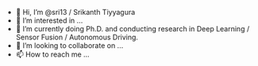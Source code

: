 - 👋 Hi, I’m @sri13 / Srikanth Tiyyagura
- 👀 I’m interested in ...
- 🌱 I’m currently doing Ph.D. and conducting research in Deep Learning / Sensor Fusion / Autonomous Driving. 
- 💞️ I’m looking to collaborate on ...
- 📫 How to reach me ...

<!---
sri13/sri13 is a ✨ special ✨ repository because its `README.md` (this file) appears on your GitHub profile.
You can click the Preview link to take a look at your changes.
--->
